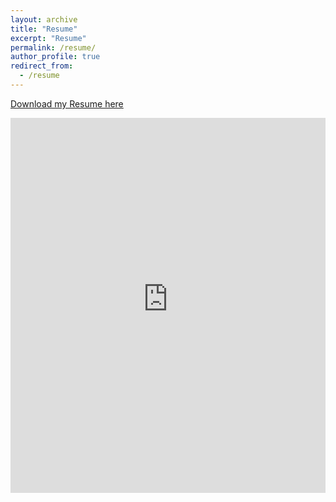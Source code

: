 ```yaml
---
layout: archive
title: "Resume"
excerpt: "Resume"
permalink: /resume/
author_profile: true
redirect_from:
  - /resume
---
```


[Download my Resume here](https://matthewpesavento.github.io/files/Pesavento_HEOR_RWE_Resume.pdf)

<iframe
    src="https://matthewpesavento.github.io/files/Pesavento_HEOR_RWE_Resume.pdf"
    style="border: none;"
    height="600px"
    width="100%"
    scrolling="auto"></iframe>

